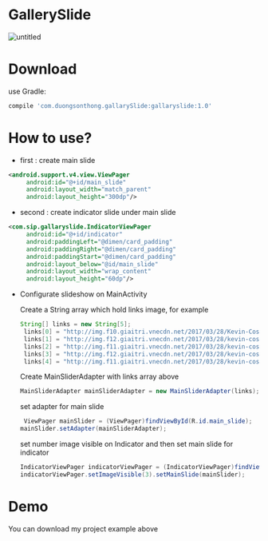 # GallerySlide

![untitled](https://media.giphy.com/media/PL7fCBouXC4Mg/giphy.gif)
# Download

use Gradle:
```javascript
compile 'com.duongsonthong.gallarySlide:gallaryslide:1.0'
```
# How to use?

- first : create main slide 

```xml
<android.support.v4.view.ViewPager
     android:id="@+id/main_slide"
     android:layout_width="match_parent"
     android:layout_height="300dp"/>
```
- second : create indicator slide under main slide

```xml
<com.sip.gallaryslide.IndicatorViewPager
     android:id="@+id/indicator"
     android:paddingLeft="@dimen/card_padding"
     android:paddingRight="@dimen/card_padding"
     android:paddingStart="@dimen/card_padding"
     android:layout_below="@id/main_slide"
     android:layout_width="wrap_content"
     android:layout_height="60dp"/>
```    
- Configurate slideshow on MainActivity
  
  Create a String array which hold links image, for example
  ```java
  String[] links = new String[5];
   links[0] = "http://img.f10.giaitri.vnecdn.net/2017/03/28/Kevin-Costner-1490673411_660x0.jpg";
   links[1] = "http://img.f12.giaitri.vnecdn.net/2017/03/28/kevin-costner-2-1490673023_660x0.jpg";
   links[2] = "http://img.f11.giaitri.vnecdn.net/2017/03/28/kevin-costner-3-1490673024_660x0.jpg";
   links[3] = "http://img.f12.giaitri.vnecdn.net/2017/03/28/kevin-costner-4-1490673024_660x0.jpg";
   links[4] = "http://img.f11.giaitri.vnecdn.net/2017/03/28/kevin-costner-5-1490673024_660x0.jpg";
  ```
  Create MainSliderAdapter with links array above
  ```java
  MainSliderAdapter mainSliderAdapter = new MainSliderAdapter(links);
  ```
  set adapter for main slide
  ```java
   ViewPager mainSlider = (ViewPager)findViewById(R.id.main_slide);
  mainSlider.setAdapter(mainSliderAdapter);
  ```
  set number image visible on Indicator and then set main slide for indicator
  
  ```java
  IndicatorViewPager indicatorViewPager = (IndicatorViewPager)findViewById(R.id.indicator);
  indicatorViewPager.setImageVisible(3).setMainSlide(mainSlider);
  ```
  
# Demo 
  You can download my project example above
  
  

  
  
  
  
  
  
  
  

